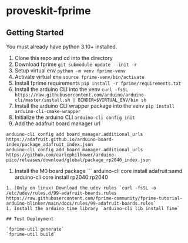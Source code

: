 # proveskit-fprime

## Getting Started

You must already have python 3.10+ installed.

1. Clone this repo and cd into the directory
1. Download fprime `git submodule update --init -r`
1. Setup virtual env `python -m venv fprime-venv`
1. Activate virtual env `source fprime-venv/bin/activate`
1. Install fprime requirements `pip install -r fprime/requirements.txt`
1. Install the arduino CLI into the venv `curl -fsSL https://raw.githubusercontent.com/arduino/arduino-cli/master/install.sh | BINDIR=$VIRTUAL_ENV/bin sh`
1. Install the arduino CLI wrapper package into the venv `pip install arduino-cli-cmake-wrapper`
1. Initialize the arduino CLI `arduino-cli config init`
1. Add the adafruit board manager url
```
arduino-cli config add board_manager.additional_urls https://adafruit.github.io/arduino-board-index/package_adafruit_index.json
arduino-cli config add board_manager.additional_urls https://github.com/earlephilhower/arduino-pico/releases/download/global/package_rp2040_index.json
```
1. Install the M0 board package ```
arduino-cli core install adafruit:samd
arduino-cli core install rp2040:rp2040
```
1. (Only on linux) Download the udev rules `curl -fsSL -o /etc/udev/rules.d/99-adafruit-boards.rules https://raw.githubusercontent.com/fprime-community/fprime-tutorial-arduino-blinker/main/docs/rules/99-adafruit-boards.rules`
1. Install the arduino time library `arduino-cli lib install Time`

## Test Deployment

`fprime-util generate`
`fprime-util build`
